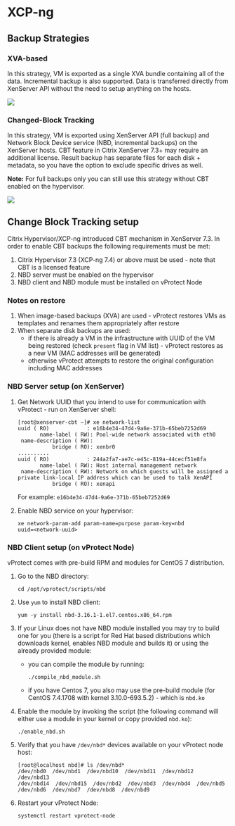 # XCP-ng

## Backup Strategies

### XVA-based

In this strategy, VM is exported as a single XVA bundle containing all of the data. Incremental backup is also supported. Data is transferred directly from XenServer API without the need to setup anything on the hosts.

![](../../../.gitbook/assets/deployment-vprotect-xcp-ng-xva.png)

### Changed-Block Tracking

In this strategy, VM is exported using XenServer API \(full backup\) and Network Block Device service \(NBD, incremental backups\) on the XenServer hosts. CBT feature in Citrix XenServer 7.3+ may require an additional license. Result backup has separate files for each disk + metadata, so you have the option to exclude specific drives as well.

**Note:** For full backups only you can still use this strategy without CBT enabled on the hypervisor.

![](../../../.gitbook/assets/deployment-vprotect-xcp-ng-cbt.png)

## Change Block Tracking setup

Citrix Hypervisor/XCP-ng introduced CBT mechanism in XenServer 7.3. In order to enable CBT backups the following requirements must be met:

1. Citrix Hypervisor 7.3 \(XCP-ng 7.4\) or above must be used - note that CBT is a licensed feature
2. NBD server must be enabled on the hypervisor
3. NBD client and NBD module must be installed on vProtect Node

### Notes on restore

1. When image-based backups \(XVA\) are used - vProtect restores VMs as templates and renames them appropriately after restore
2. When separate disk backups are used:
   * if there is already a VM in the infrastructure with UUID of the VM being restored \(check `present` flag in VM list\) - vProtect restores as a new VM \(MAC addresses will be generated\)
   * otherwise vProtect attempts to restore the original configuration including MAC addresses

### NBD Server setup \(on XenServer\)

1. Get Network UUID that you intend to use for communication with vProtect - run on XenServer shell:

   ```text
   [root@xenserver-cbt ~]# xe network-list 
   uuid ( RO)            : e16b4e34-47d4-9a6e-371b-65beb7252d69
          name-label ( RW): Pool-wide network associated with eth0
    name-description ( RW): 
              bridge ( RO): xenbr0
   ..........
   uuid ( RO)            : 244a2fa7-ae7c-e45c-819a-44cecf51e8fa
          name-label ( RW): Host internal management network
    name-description ( RW): Network on which guests will be assigned a private link-local IP address which can be used to talk XenAPI
              bridge ( RO): xenapi
   ```

   For example: `e16b4e34-47d4-9a6e-371b-65beb7252d69`

2. Enable NBD service on your hypervisor:

   ```text
   xe network-param-add param-name=purpose param-key=nbd 
   uuid=<network-uuid>
   ```

### NBD Client setup \(on vProtect Node\)

vProtect comes with pre-build RPM and modules for CentOS 7 distribution.

1. Go to the NBD directory:

   ```text
   cd /opt/vprotect/scripts/nbd
   ```

2. Use `yum` to install NBD client:

   ```text
   yum -y install nbd-3.16.1-1.el7.centos.x86_64.rpm
   ```

3. If your Linux does not have NBD module installed you may try to build one for you \(there is a script for Red Hat based distributions which downloads kernel, enables NBD module and builds it\) or using the already provided module:
   * you can compile the module by running:

     ```text
     ./compile_nbd_module.sh
     ```

   * if you have Centos 7, you also may use the pre-build module \(for CentOS 7.4.1708 with kernel 3.10.0-693.5.2\) - which is `nbd.ko`
4. Enable the module by invoking the script \(the following command will either use a module in your kernel or copy provided `nbd.ko`\):

   ```text
   ./enable_nbd.sh
   ```

5. Verify that you have `/dev/nbd*` devices available on your vProtect node host:

   ```text
   [root@localhost nbd]# ls /dev/nbd*
   /dev/nbd0  /dev/nbd1  /dev/nbd10  /dev/nbd11  /dev/nbd12  /dev/nbd13  
   /dev/nbd14  /dev/nbd15  /dev/nbd2  /dev/nbd3  /dev/nbd4  /dev/nbd5  
   /dev/nbd6  /dev/nbd7  /dev/nbd8  /dev/nbd9
   ```

6. Restart your vProtect Node:

   ```text
   systemctl restart vprotect-node
   ```

